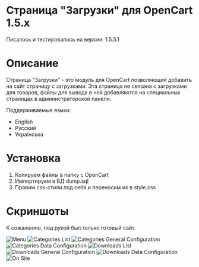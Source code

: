Страница "Загрузки" для OpenCart 1.5.х
====================

Писалось и тестировалось на версии: 1.5.5.1

Описание
====================

Страница "Загрузки" - это модуль для OpenCart позволяющий добавить на сайт страницу с загрузками. Эта страница не связана с загрузками для товаров, файлы для вывода в ней добавляются на специальных страницах в администраторской панели.

Поддерживаемые языки:
 * English
 * Русский
 * Українська

Установка
====================

1. Копируем файлы в папку с OpenCart
2. Импортируем в БД dump.sql
3. Правим css-стили под себя и переносим их в style.css

Скриншоты
====================
К сожалению, под рукой был только готовый сайт.

![Menu](https://raw.github.com/gemini1389/opencart-page-downloads/master/README.img/menu.jpg)
![Categories List](https://raw.github.com/gemini1389/opencart-page-downloads/master/README.img/cats_list.jpg)
![Categories General Configuration](https://raw.github.com/gemini1389/opencart-page-downloads/master/README.img/cats_conf_1.jpg)
![Categories Data Configuration](https://raw.github.com/gemini1389/opencart-page-downloads/master/README.img/cats_conf_2.jpg)
![Downloads List](https://raw.github.com/gemini1389/opencart-page-downloads/master/README.img/files_list.jpg)
![Downloads General Configuration](https://raw.github.com/gemini1389/opencart-page-downloads/master/README.img/file_conf_1.jpg)
![Downloads Data Configuration](https://raw.github.com/gemini1389/opencart-page-downloads/master/README.img/file_conf_2.jpg)
![On Site](https://raw.github.com/gemini1389/opencart-page-downloads/master/README.img/site.jpg)
